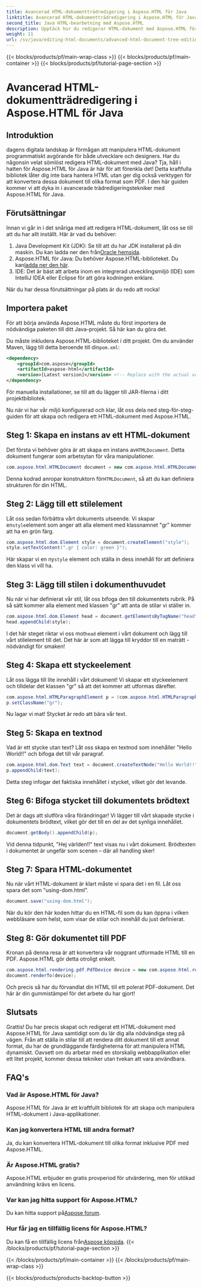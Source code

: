 ```yaml
---
title: Avancerad HTML-dokumentträdredigering i Aspose.HTML för Java
linktitle: Avancerad HTML-dokumentträdredigering i Aspose.HTML för Java
second_title: Java HTML-bearbetning med Aspose.HTML
description: Upptäck hur du redigerar HTML-dokument med Aspose.HTML för Java med denna steg-för-steg-guide, inklusive att skapa stilar, stycken och konvertera till PDF.
weight: 11
url: /sv/java/editing-html-documents/advanced-html-document-tree-editing/
---
```


{{< blocks/products/pf/main-wrap-class >}}
{{< blocks/products/pf/main-container >}}
{{< blocks/products/pf/tutorial-page-section >}}

# Avancerad HTML-dokumentträdredigering i Aspose.HTML för Java

## Introduktion

dagens digitala landskap är förmågan att manipulera HTML-dokument programmatiskt avgörande för både utvecklare och designers. Har du någonsin velat sömlöst redigera HTML-dokument med Java? Tja, håll i hatten för Aspose.HTML för Java är här för att förenkla det! Detta kraftfulla bibliotek låter dig inte bara hantera HTML utan ger dig också verktygen för att konvertera dessa dokument till olika format som PDF. I den här guiden kommer vi att dyka in i avancerade trädredigeringstekniker med Aspose.HTML för Java.

## Förutsättningar

Innan vi går in i det snåriga med att redigera HTML-dokument, låt oss se till att du har allt inställt. Här är vad du behöver:
1.  Java Development Kit (JDK): Se till att du har JDK installerat på din maskin. Du kan ladda ner den från[Oracle hemsida](https://www.oracle.com/java/technologies/javase-jdk11-downloads.html).
2.  Aspose.HTML för Java: Du behöver Aspose.HTML-biblioteket. Du kan[ladda ner den här](https://releases.aspose.com/html/java/).
3. IDE: Det är bäst att arbeta inom en integrerad utvecklingsmiljö (IDE) som IntelliJ IDEA eller Eclipse för att göra kodningen enklare.

När du har dessa förutsättningar på plats är du redo att rocka!

## Importera paket
För att börja använda Aspose.HTML måste du först importera de nödvändiga paketen till ditt Java-projekt. Så här kan du göra det.

 Du måste inkludera Aspose.HTML-biblioteket i ditt projekt. Om du använder Maven, lägg till detta beroende till din`pom.xml`:

```xml
<dependency>
    <groupId>com.aspose</groupId>
    <artifactId>aspose-html</artifactId>
    <version>[Latest version]</version> <!-- Replace with the actual version -->
</dependency>
```

För manuella installationer, se till att du lägger till JAR-filerna i ditt projektbibliotek.

Nu när vi har vår miljö konfigurerad och klar, låt oss dela ned steg-för-steg-guiden för att skapa och redigera ett HTML-dokument med Aspose.HTML.

## Steg 1: Skapa en instans av ett HTML-dokument

 Det första vi behöver göra är att skapa en instans av`HTMLDocument`. Detta dokument fungerar som arbetsytan för våra manipulationer.

```java
com.aspose.html.HTMLDocument document = new com.aspose.html.HTMLDocument();
```

 Denna kodrad anropar konstruktorn för`HTMLDocument`, så att du kan definiera strukturen för din HTML.

## Steg 2: Lägg till ett stilelement

 Låt oss sedan förbättra vårt dokuments utseende. Vi skapar en`style`element som anger att alla element med klassnamnet "gr" kommer att ha en grön färg.

```java
com.aspose.html.dom.Element style = document.createElement("style");
style.setTextContent(".gr { color: green }");
```

 Här skapar vi en ny`style` element och ställa in dess innehåll för att definiera den klass vi vill ha.

## Steg 3: Lägg till stilen i dokumenthuvudet

Nu när vi har definierat vår stil, låt oss bifoga den till dokumentets rubrik. På så sätt kommer alla element med klassen "gr" att anta de stilar vi ställer in.

```java
com.aspose.html.dom.Element head = document.getElementsByTagName("head").get_Item(0);
head.appendChild(style);
```

 I det här steget riktar vi oss mot`head` element i vårt dokument och lägg till vårt stilelement till det. Det här är som att lägga till kryddor till en maträtt - nödvändigt för smaken!

## Steg 4: Skapa ett styckeelement

Låt oss lägga till lite innehåll i vårt dokument! Vi skapar ett styckeelement och tilldelar det klassen "gr" så att det kommer att utformas därefter.

```java
com.aspose.html.HTMLParagraphElement p = (com.aspose.html.HTMLParagraphElement) document.createElement("p");
p.setClassName("gr");
```

Nu lagar vi mat! Stycket är redo att bära vår text.

## Steg 5: Skapa en textnod

Vad är ett stycke utan text? Låt oss skapa en textnod som innehåller "Hello World!!" och bifoga det till vår paragraf.

```java
com.aspose.html.dom.Text text = document.createTextNode("Hello World!!");
p.appendChild(text);
```

Detta steg infogar det faktiska innehållet i stycket, vilket gör det levande.

## Steg 6: Bifoga stycket till dokumentets brödtext

Det är dags att slutföra våra förändringar! Vi lägger till vårt skapade stycke i dokumentets brödtext, vilket gör det till en del av det synliga innehållet.

```java
document.getBody().appendChild(p);
```

Vid denna tidpunkt, "Hej världen!!" text visas nu i vårt dokument. Brödtexten i dokumentet är ungefär som scenen – där all handling sker!

## Steg 7: Spara HTML-dokumentet

Nu när vårt HTML-dokument är klart måste vi spara det i en fil. Låt oss spara det som "using-dom.html".

```java
document.save("using-dom.html");
```

När du kör den här koden hittar du en HTML-fil som du kan öppna i vilken webbläsare som helst, som visar de stilar och innehåll du just definierat.

## Steg 8: Gör dokumentet till PDF

Kronan på denna resa är att konvertera vår noggrant utformade HTML till en PDF. Aspose.HTML gör detta otroligt enkelt.

```java
com.aspose.html.rendering.pdf.PdfDevice device = new com.aspose.html.rendering.pdf.PdfDevice("using-dom.pdf");
document.renderTo(device);
```

Och precis så har du förvandlat din HTML till ett polerat PDF-dokument. Det här är din gummistämpel för det arbete du har gjort!

## Slutsats
Grattis! Du har precis skapat och redigerat ett HTML-dokument med Aspose.HTML för Java samtidigt som du lär dig alla nödvändiga steg på vägen. Från att ställa in stilar till att rendera ditt dokument till ett annat format, du har de grundläggande färdigheterna för att manipulera HTML dynamiskt. Oavsett om du arbetar med en storskalig webbapplikation eller ett litet projekt, kommer dessa tekniker utan tvekan att vara användbara.


## FAQ's

### Vad är Aspose.HTML för Java?
Aspose.HTML för Java är ett kraftfullt bibliotek för att skapa och manipulera HTML-dokument i Java-applikationer.
### Kan jag konvertera HTML till andra format?
Ja, du kan konvertera HTML-dokument till olika format inklusive PDF med Aspose.HTML.
### Är Aspose.HTML gratis?
Aspose.HTML erbjuder en gratis provperiod för utvärdering, men för utökad användning krävs en licens.
### Var kan jag hitta support för Aspose.HTML?
 Du kan hitta support på[Aspose forum](https://forum.aspose.com/c/html/29).
### Hur får jag en tillfällig licens för Aspose.HTML?
 Du kan få en tillfällig licens från[Aspose köpsida](https://purchase.aspose.com/temporary-license/).
{{< /blocks/products/pf/tutorial-page-section >}}

{{< /blocks/products/pf/main-container >}}
{{< /blocks/products/pf/main-wrap-class >}}

{{< blocks/products/products-backtop-button >}}
